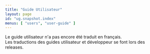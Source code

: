 ```yaml
---
title: "Guide Utilisateur"
layout: page
id: "ug.snapshot.index"
menus: [ "users", "user-guide" ]
---
```


Le guide utilisateur n'a pas encore été traduit en français.  
Les traductions des guides utilisateur et développeur se font lors des releases.
